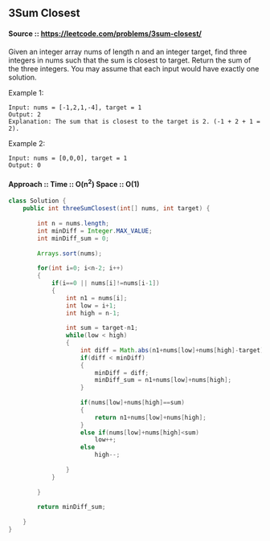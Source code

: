 ## 3Sum Closest

#### Source :: https://leetcode.com/problems/3sum-closest/

Given an integer array nums of length n and an integer target, find three integers in nums such that the sum is closest to target.
Return the sum of the three integers.
You may assume that each input would have exactly one solution.


Example 1:
```
Input: nums = [-1,2,1,-4], target = 1
Output: 2
Explanation: The sum that is closest to the target is 2. (-1 + 2 + 1 = 2).
```
Example 2:
```
Input: nums = [0,0,0], target = 1
Output: 0
```

#### Approach :: Time :: O(n<sup>2</sup>) Space :: O(1)

```java
class Solution {
    public int threeSumClosest(int[] nums, int target) {
        
        int n = nums.length;
        int minDiff = Integer.MAX_VALUE;
        int minDiff_sum = 0;
        
        Arrays.sort(nums);
        
        for(int i=0; i<n-2; i++)
        {
            if(i==0 || nums[i]!=nums[i-1])
            {
                int n1 = nums[i];
                int low = i+1;
                int high = n-1;
                
                int sum = target-n1;
                while(low < high)
                {
                    int diff = Math.abs(n1+nums[low]+nums[high]-target);
                    if(diff < minDiff)
                    {
                        minDiff = diff;
                        minDiff_sum = n1+nums[low]+nums[high];
                    }
                    
                    if(nums[low]+nums[high]==sum)
                    {
                        return n1+nums[low]+nums[high];
                    }
                    else if(nums[low]+nums[high]<sum)
                        low++;
                    else
                        high--;
                        
                }
            }
           
        }
        
        return minDiff_sum;
        
    }
}

```